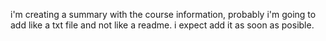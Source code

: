 i'm creating a summary with the course information, probably i'm going to add like a txt file and not like a readme.
i expect add it as soon as posible.

